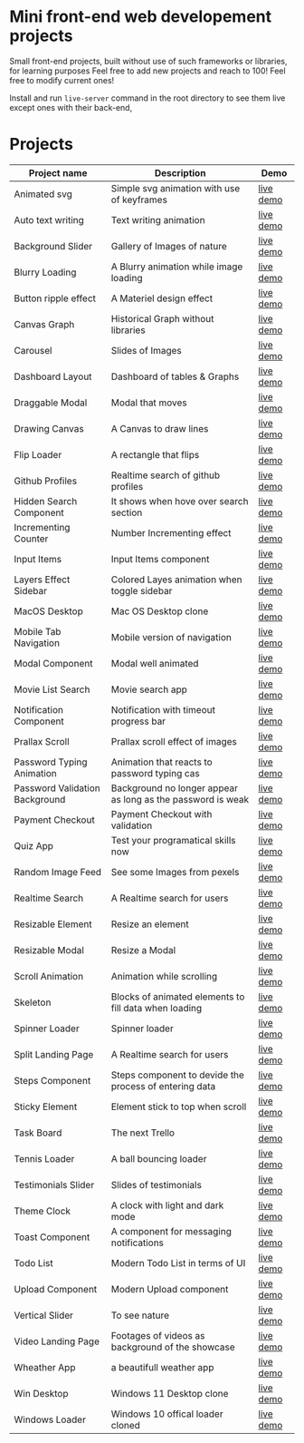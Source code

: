 # Mini front-end web developement projects

Small front-end projects, built without use of such frameworks or libraries, for learning purposes
Feel free to add new projects and reach to 100!
Feel free to modify current ones!

Install and run `live-server` command in the root directory to see them live except ones with their back-end,


# Projects
|Project name | Description  | Demo |
--- | --- | ---|
|Animated svg|Simple svg animation with use of keyframes|[live demo](https://50-mini-projects-xi.vercel.app/animated-svg)|
|Auto text writing|Text writing animation|[live demo](https://50-mini-projects-xi.vercel.app/auto-text-writing)|
|Background Slider|Gallery of Images of nature|[live demo](https://50-mini-projects-xi.vercel.app/background-slider)|
|Blurry Loading|A Blurry animation while image loading|[live demo](https://50-mini-projects-xi.vercel.app/blurry-loading)|
|Button ripple effect|A Materiel design effect|[live demo](https://50-mini-projects-xi.vercel.app/button-ripple-effect)|
|Canvas Graph|Historical Graph without libraries|[live demo](https://50-mini-projects-xi.vercel.app/canvas-graph)|
|Carousel|Slides of Images|[live demo](https://50-mini-projects-xi.vercel.app/carousel)|
|Dashboard Layout|Dashboard of tables & Graphs|[live demo](https://50-mini-projects-xi.vercel.app/dashboard-layout)|
|Draggable Modal|Modal that moves|[live demo](https://50-mini-projects-xi.vercel.app/draggable-modal)|
|Drawing Canvas|A Canvas to draw lines|[live demo](https://50-mini-projects-xi.vercel.app/drawing-canvas)|
|Flip Loader|A rectangle that flips|[live demo](https://50-mini-projects-xi.vercel.app/flip-loader)|
|Github Profiles|Realtime search of github profiles|[live demo](https://50-mini-projects-xi.vercel.app/github-profiles)|
|Hidden Search Component|It shows when hove over search section|[live demo](https://50-mini-projects-xi.vercel.app/hidden-seach-component)|
|Incrementing Counter|Number Incrementing effect|[live demo](https://50-mini-projects-xi.vercel.app/incrementing-counter)|
|Input Items|Input Items component|[live demo](https://50-mini-projects-xi.vercel.app/)|
|Layers Effect Sidebar|Colored Layes animation when toggle sidebar|[live demo](https://50-mini-projects-xi.vercel.app/)|
|MacOS Desktop|Mac OS Desktop clone|[live demo](https://50-mini-projects-xi.vercel.app/)|
|Mobile Tab Navigation|Mobile version of navigation|[live demo](https://50-mini-projects-xi.vercel.app/)|
|Modal Component|Modal well animated|[live demo](https://50-mini-projects-xi.vercel.app/)|
|Movie List Search|Movie search app|[live demo](https://50-mini-projects-xi.vercel.app/)|
|Notification Component|Notification with timeout progress bar|[live demo](https://50-mini-projects-xi.vercel.app/)|
|Prallax Scroll|Prallax scroll effect of images|[live demo](https://50-mini-projects-xi.vercel.app/)|
|Password Typing Animation|Animation that reacts to password typing cas|[live demo](https://50-mini-projects-xi.vercel.app/)|
|Password Validation Background|Background no longer appear as long as the password is weak|[live demo](https://50-mini-projects-xi.vercel.app/)|
|Payment Checkout|Payment Checkout with validation|[live demo](https://50-mini-projects-xi.vercel.app/)|
|Quiz App|Test your programatical skills now|[live demo](https://50-mini-projects-xi.vercel.app/)|
|Random Image Feed|See some Images from pexels|[live demo](https://50-mini-projects-xi.vercel.app/)|
|Realtime Search|A Realtime search for users|[live demo](https://50-mini-projects-xi.vercel.app/)|
|Resizable Element|Resize an element|[live demo](https://50-mini-projects-xi.vercel.app/)|
|Resizable Modal|Resize a Modal|[live demo](https://50-mini-projects-xi.vercel.app/)|
|Scroll Animation|Animation while scrolling|[live demo](https://50-mini-projects-xi.vercel.app/)|
|Skeleton|Blocks of animated elements to fill data when loading|[live demo](https://50-mini-projects-xi.vercel.app/)|
|Spinner Loader|Spinner loader|[live demo](https://50-mini-projects-xi.vercel.app/)|
|Split Landing Page|A Realtime search for users|[live demo](https://50-mini-projects-xi.vercel.app/)|
|Steps Component|Steps component to devide the process of entering data|[live demo](https://50-mini-projects-xi.vercel.app/)|
|Sticky Element|Element stick to top when scroll|[live demo](https://50-mini-projects-xi.vercel.app/)|
|Task Board|The next Trello|[live demo](https://50-mini-projects-xi.vercel.app/)|
|Tennis Loader|A ball bouncing loader|[live demo](https://50-mini-projects-xi.vercel.app/)|
|Testimonials Slider|Slides of testimonials|[live demo](https://50-mini-projects-xi.vercel.app/)|
|Theme Clock|A clock with light and dark mode|[live demo](https://50-mini-projects-xi.vercel.app/)|
|Toast Component|A component for messaging notifications|[live demo](https://50-mini-projects-xi.vercel.app/)|
|Todo List|Modern Todo List in terms of UI|[live demo](https://50-mini-projects-xi.vercel.app/)|
|Upload Component|Modern Upload component|[live demo](https://50-mini-projects-xi.vercel.app/)|
|Vertical Slider|To see nature|[live demo](https://50-mini-projects-xi.vercel.app/)|
|Video Landing Page|Footages of videos as background of the showcase|[live demo](https://50-mini-projects-xi.vercel.app/)|
|Wheather App|a beautifull weather app|[live demo](https://50-mini-projects-xi.vercel.app/)|
|Win Desktop|Windows 11 Desktop clone|[live demo](https://50-mini-projects-xi.vercel.app/)|
|Windows Loader|Windows 10 offical loader cloned|[live demo](https://50-mini-projects-xi.vercel.app/)|
